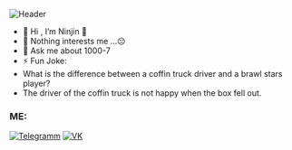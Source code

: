 
![Header](https://i.gifer.com/1sLB.gif)
- 👋 Hi , I’m Ninjin 👋
- 👀 Nothing interests me ...😔 
- 💬 Ask me about 1000-7
- ⚡ Fun Joke: 
- What is the difference between a coffin truck driver and a brawl stars player? 
- The driver of the coffin truck is not happy when the box fell out.

### ME:
[![Telegramm](https://www.pngkit.com/png/full/207-2077391_telegram-logo-png.png)](https://www.youtube.com/watch?v=aax5wKjU2Yg)
[![VK](https://uxwing.com/wp-content/themes/uxwing/download/10-brands-and-social-media/vk-round-color.png)](https://www.youtube.com/watch?v=xb0ctrqXg0g)

<!--
**D-Ninjin/D-Ninjin** is a ✨ _special_ ✨ repository because its `README.md` (this file) appears on your GitHub profile.

Here are some ideas to get you started:

- 🔭 I’m currently working on ...
- 🌱 I’m currently learning ...
- 👯 I’m looking to collaborate on ...
- 🤔 I’m looking for help with ...
- 💬 Ask me about ...
- 📫 How to reach me: ...
- 😄 Pronouns: ...
- ⚡ Fun fact: ...
https://i.pinimg.com/originals/b5/04/dc/b504dc67d762fc77e5be7bf8a30dce2c.jpg

https://i.gifer.com/1sLB.gif
-->
